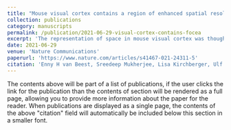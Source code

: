 ```yaml
---
title: "Mouse visual cortex contains a region of enhanced spatial resolution"
collection: publications
category: manuscripts
permalink: /publication/2021-06-29-visual-cortex-contains-focea
excerpt: 'The representation of space in mouse visual cortex was thought to be relatively uniform. Here we reveal, using population receptive-field (pRF) mapping techniques, that mouse visual cortex contains a region in which pRFs are considerably smaller. This region, the “focea,” represents a location in space in front of, and slightly above, the mouse. Using two-photon imaging we show that the smaller pRFs are due to lower scatter of receptive-fields at the focea and an over-representation of binocular regions of space. We show that receptive-fields of single-neurons in areas LM and AL are smaller at the focea and that mice have improved visual resolution in this region of space. Furthermore, freely moving mice make compensatory eye-movements to hold this region in front of them. Our results indicate that mice have spatial biases in their visual processing, a finding that has important implications for the use of the mouse model of vision.'
date: 2021-06-29
venue: 'Nature Communications'
paperurl: 'https://www.nature.com/articles/s41467-021-24311-5'
citation: 'Enny H van Beest, Sreedeep Mukherjee, Lisa Kirchberger, Ulf H Schnabel, Chris van der Togt, Rob RM Teeuwen, Areg Barsegyan, Arne F Meyer, Jasper Poort, Pieter R Roelfsema, Matthew W Self (2021). &quot;Mouse visual cortex contains a region of enhanced spatial resolution.&quot; <i>Nature communications</i>. '
---
```


The contents above will be part of a list of publications, if the user clicks the link for the publication than the contents of section will be rendered as a full page, allowing you to provide more information about the paper for the reader. When publications are displayed as a single page, the contents of the above "citation" field will automatically be included below this section in a smaller font.